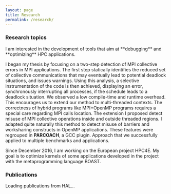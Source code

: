 ```yaml
---
layout: page
title: Research
permalink: /research/
---
```


<div class="panel panel-success" markdown="1">
  <div class="panel-heading">
    <h3 class="panel-title">Research topics</h3>
  </div>
  <div class="panel-body">
I am interested in the development of tools that aim at **debugging** and **optimizing** HPC applications.

I began my thesis by focusing on a two-step detection of MPI collective errors in MPI applications. The first step statically identifies the reduced set of collective communications that may eventually lead to potential deadlock situations,
 and issues warnings. Using this analysis, a selective instrumentation of the code is then achieved, displaying an error, synchronously
 interrupting all processes, if the schedule leads to a deadlock situation. We observed a low compile-time and runtime overhead. This encourages us to 
 extend our method to multi-threaded contexts. The correctness of hybrid programs like MPI+OpenMP
 programs requires a special care regarding
 MPI calls location. The extension I proposed detect misuse of MPI collective operations inside and outside threaded regions.
 I adapted quite naturally this method to detect misuse of barriers and worksharing constructs in OpenMP applications.
 These features were regrouped in **PARCOACH**, a GCC plugin. Approach that we successfully applied to multiple benchmarks and applications.

Since December 2016, I am working on the European project HPC4E. My goal is to optimize kernels of some applications developed in the project with the metaprogramming language BOAST.

  </div>
</div>



<div class="panel panel-success" markdown="1">
  <div class="panel-heading">
    <h3 class="panel-title">Publications</h3>
  </div>
  <div class="panel-body">
<div id="publications-hal">Loading publications from HAL...</div>
<script src="{{site.baseurl}}/js/hal.js"></script>
<script>load_from_hal("184161", "Emmanuelle Saillard" ,"{{site.baseurl}}");</script>
  </div>
</div>




